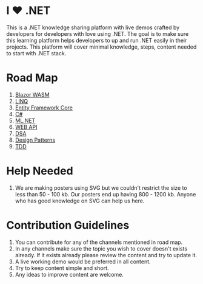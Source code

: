 # I ❤️ .NET

This is a .NET knowledge sharing platform with live demos crafted by developers for developers with love using .NET. The goal is to make sure this learning platform helps developers to up and run .NET easily in their projects. This platform will cover minimal knowledge, steps, content needed to start with .NET stack.

# Road Map
1. [Blazor WASM](https://github.com/orgs/ILoveDotNet/projects/2/views/1)
2. [LINQ](https://github.com/orgs/ILoveDotNet/projects/6/views/1)
3. [Entity Framework Core](https://github.com/orgs/ILoveDotNet/projects/4/views/1)
4. [C#](https://github.com/orgs/ILoveDotNet/projects/5/views/1)
5. [ML.NET](https://github.com/orgs/ILoveDotNet/projects/3/views/1)
6. [WEB API](https://github.com/orgs/ILoveDotNet/projects/8)
7. [DSA](https://github.com/orgs/ILoveDotNet/projects/7/views/1)
8. [Design Patterns](https://github.com/orgs/ILoveDotNet/projects/9)
9. [TDD](https://github.com/orgs/ILoveDotNet/projects/10/views/1)

# Help Needed
1. We are making posters using SVG but we couldn't restrict the size to less than 50 - 100 kb. Our posters end up having 800 - 1200 kb. Anyone who has good knowledge on SVG can help us here.

# Contribution Guidelines
1. You can contribute for any of the channels mentioned in road map.
2. In any channels make sure the topic you wish to cover doesn't exists already. If it exists already please review the content and try to update it.
3. A live working demo would be preferred in all content.
4. Try to keep content simple and short.
5. Any ideas to improve content are welcome.
